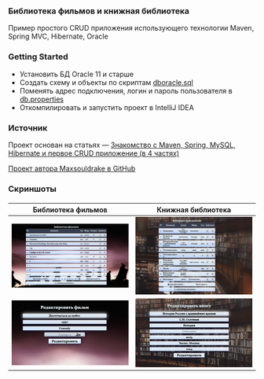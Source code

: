 ### Библиотека фильмов и книжная библиотека
Пример простого CRUD приложения использующего технологии Maven, Spring MVC, Hibernate, Oracle



### Getting Started
* Установить БД Oracle 11 и старше
* Создать схему и объекты по скриптам [dboracle.sql](dboracle.sql)
* Поменять адрес подключения, логин и пароль пользователя в [db.properties](src/main/resources/db.properties)
* Откомпилировать и запустить проект в IntelliJ IDEA  


### Источник
Проект основан на статьях — [Знакомство с Maven, Spring, MySQL, Hibernate и первое CRUD приложение (в 4 частях)](https://javarush.ru/groups/posts/2253-znakomstvo-s-maven-spring-mysql-hibernate-i-pervoe-crud-prilozhenie-chastjh-1) 

[Проект автора Maxsouldrake в GitHub](https://github.com/maxsouldrake/Filmography)

### Скриншоты
#### 

|             Библиотека фильмов            |          Книжная библиотека          |
|--------------------------------|--------------------------------|
| ![](res/webapp-screenshot01.png) | ![](res/webapp-screenshot03.png) |
| ![](res/webapp-screenshot02.png) | ![](res/webapp-screenshot04.png) |
